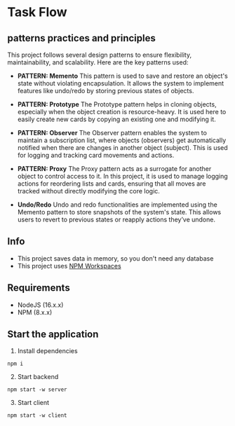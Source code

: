 
Task Flow
==========

## patterns practices and principles


This project follows several design patterns to ensure flexibility, maintainability, and scalability. Here are the key patterns used:

- **PATTERN: Memento**
  This pattern is used to save and restore an object's state without violating encapsulation. It allows the system to implement features like undo/redo by storing previous states of objects.

- **PATTERN: Prototype**
  The Prototype pattern helps in cloning objects, especially when the object creation is resource-heavy. It is used here to easily create new cards by copying an existing one and modifying it.

- **PATTERN: Observer**
  The Observer pattern enables the system to maintain a subscription list, where objects (observers) get automatically notified when there are changes in another object (subject). This is used for logging and tracking card movements and actions.

- **PATTERN: Proxy**
  The Proxy pattern acts as a surrogate for another object to control access to it. In this project, it is used to manage logging actions for reordering lists and cards, ensuring that all moves are tracked without directly modifying the core logic.

- **Undo/Redo**
  Undo and redo functionalities are implemented using the Memento pattern to store snapshots of the system's state. This allows users to revert to previous states or reapply actions they’ve undone.

## Info

- This project saves data in memory, so you don't need any database
- This project uses [NPM Workspaces](https://docs.npmjs.com/cli/v7/using-npm/workspaces)

## Requirements

- NodeJS (16.x.x)
- NPM (8.x.x)

## Start the application

1. Install dependencies

```
npm i
```

2. Start backend

```
npm start -w server
```

3. Start client

```
npm start -w client
```
